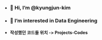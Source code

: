 - ### 👋 Hi, I’m @kyungjun-kim
- ### 👀 I’m interested in Data Engineering

- #### 작성했던 코드들 위치 -> Projects-Codes
<!---
kyungjun-kim/kyungjun-kim is a ✨ special ✨ repository because its `README.md` (this file) appears on your GitHub profile.
You can click the Preview link to take a look at your changes.
--->
